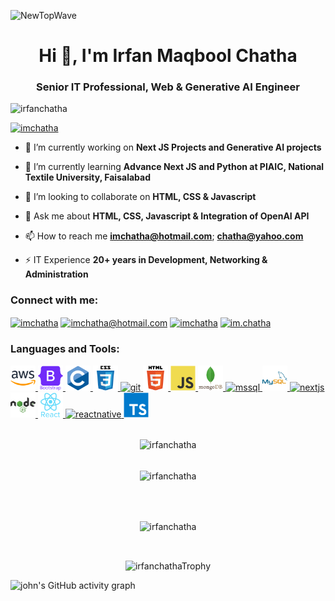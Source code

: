 ![NewTopWave](https://user-images.githubusercontent.com/81550376/180223627-d18d8aeb-4f5e-4715-94db-65b1b85822f1.svg)
<h1 align="center">Hi 👋, I'm Irfan Maqbool Chatha</h1>
<h3 align="center">Senior IT Professional, Web & Generative AI Engineer</h3>

<p align="left"> <img src="https://komarev.com/ghpvc/?username=irfanchatha&label=Profile%20views&color=0e75b6&style=flat" alt="irfanchatha" /> </p>

<p align="left"> <a href="https://twitter.com/imchatha" target="blank"><img src="https://img.shields.io/twitter/follow/imchatha?logo=twitter&style=for-the-badge" alt="imchatha" /></a> </p>

- 🔭 I’m currently working on **Next JS Projects and Generative AI projects**

- 🌱 I’m currently learning **Advance Next JS and Python at PIAIC, National Textile University, Faisalabad**

- 👯 I’m looking to collaborate on **HTML, CSS & Javascript**

- 💬 Ask me about **HTML, CSS, Javascript & Integration of OpenAI API**

- 📫 How to reach me **imchatha@hotmail.com**; **chatha@yahoo.com**

- ⚡ IT Experience **20+ years in Development, Networking & Administration**

<h3 align="left">Connect with me:</h3>
<p align="left">
<a href="https://twitter.com/imchatha" target="blank"><img align="center" src="https://raw.githubusercontent.com/rahuldkjain/github-profile-readme-generator/master/src/images/icons/Social/twitter.svg" alt="imchatha" height="30" width="40" /></a>
<a href="https://www.linkedin.com/in/irfan-chatha/" target="blank"><img align="center" src="https://raw.githubusercontent.com/rahuldkjain/github-profile-readme-generator/master/src/images/icons/Social/linked-in-alt.svg" alt="imchatha@hotmail.com" height="30" width="40" /></a>
<a href="https://www.facebook.com/irfan.chatha.3?mibextid=ZbWKwL" target="blank"><img align="center" src="https://raw.githubusercontent.com/rahuldkjain/github-profile-readme-generator/master/src/images/icons/Social/facebook.svg" alt="imchatha" height="30" width="40" /></a>
<a href="https://instagram.com/im.chatha" target="blank"><img align="center" src="https://raw.githubusercontent.com/rahuldkjain/github-profile-readme-generator/master/src/images/icons/Social/instagram.svg" alt="im.chatha" height="30" width="40" /></a>
</p>

<h3 align="left">Languages and Tools:</h3>
<p align="left"> <a href="https://aws.amazon.com" target="_blank" rel="noreferrer"> <img src="https://raw.githubusercontent.com/devicons/devicon/master/icons/amazonwebservices/amazonwebservices-original-wordmark.svg" alt="aws" width="40" height="40"/> </a> <a href="https://getbootstrap.com" target="_blank" rel="noreferrer"> <img src="https://raw.githubusercontent.com/devicons/devicon/master/icons/bootstrap/bootstrap-plain-wordmark.svg" alt="bootstrap" width="40" height="40"/> </a> <a href="https://www.cprogramming.com/" target="_blank" rel="noreferrer"> <img src="https://raw.githubusercontent.com/devicons/devicon/master/icons/c/c-original.svg" alt="c" width="40" height="40"/> </a> <a href="https://www.w3schools.com/css/" target="_blank" rel="noreferrer"> <img src="https://raw.githubusercontent.com/devicons/devicon/master/icons/css3/css3-original-wordmark.svg" alt="css3" width="40" height="40"/> </a> <a href="https://git-scm.com/" target="_blank" rel="noreferrer"> <img src="https://www.vectorlogo.zone/logos/git-scm/git-scm-icon.svg" alt="git" width="40" height="40"/> </a> <a href="https://www.w3.org/html/" target="_blank" rel="noreferrer"> <img src="https://raw.githubusercontent.com/devicons/devicon/master/icons/html5/html5-original-wordmark.svg" alt="html5" width="40" height="40"/> </a> <a href="https://developer.mozilla.org/en-US/docs/Web/JavaScript" target="_blank" rel="noreferrer"> <img src="https://raw.githubusercontent.com/devicons/devicon/master/icons/javascript/javascript-original.svg" alt="javascript" width="40" height="40"/> </a> <a href="https://www.mongodb.com/" target="_blank" rel="noreferrer"> <img src="https://raw.githubusercontent.com/devicons/devicon/master/icons/mongodb/mongodb-original-wordmark.svg" alt="mongodb" width="40" height="40"/> </a> <a href="https://www.microsoft.com/en-us/sql-server" target="_blank" rel="noreferrer"> <img src="https://www.svgrepo.com/show/303229/microsoft-sql-server-logo.svg" alt="mssql" width="40" height="40"/> </a> <a href="https://www.mysql.com/" target="_blank" rel="noreferrer"> <img src="https://raw.githubusercontent.com/devicons/devicon/master/icons/mysql/mysql-original-wordmark.svg" alt="mysql" width="40" height="40"/> </a> <a href="https://nextjs.org/" target="_blank" rel="noreferrer"> <img src="https://cdn.worldvectorlogo.com/logos/nextjs-2.svg" alt="nextjs" width="40" height="40"/> </a> <a href="https://nodejs.org" target="_blank" rel="noreferrer"> <img src="https://raw.githubusercontent.com/devicons/devicon/master/icons/nodejs/nodejs-original-wordmark.svg" alt="nodejs" width="40" height="40"/> </a> <a href="https://reactjs.org/" target="_blank" rel="noreferrer"> <img src="https://raw.githubusercontent.com/devicons/devicon/master/icons/react/react-original-wordmark.svg" alt="react" width="40" height="40"/> </a> <a href="https://reactnative.dev/" target="_blank" rel="noreferrer"> <img src="https://reactnative.dev/img/header_logo.svg" alt="reactnative" width="40" height="40"/> </a> <a href="https://www.typescriptlang.org/" target="_blank" rel="noreferrer"> <img src="https://raw.githubusercontent.com/devicons/devicon/master/icons/typescript/typescript-original.svg" alt="typescript" width="40" height="40"/> </a> </p>

<p align="center">&nbsp;<br><img align="center" src="https://github-readme-stats.vercel.app/api?username=irfanchatha&show_icons=true&locale=en" alt="irfanchatha" /></p>

<p align="center"><br><img align="center" src="https://github-readme-streak-stats.herokuapp.com/?user=irfanchatha&" alt="irfanchatha" /></p>
<br />

<p align="center"><br><img align="center" src="https://github-readme-stats.vercel.app/api/top-langs?username=irfanchatha&show_icons=true&locale=en&layout=compact" alt="irfanchatha" /></p>

<br />

<p align="center"><img align="center" src="https://github-trophies.vercel.app/?username=irfanchatha&column=6&theme=algolia" alt="irfanchathaTrophy" /></p>

![john's GitHub activity graph]( https://github-readme-activity-graph.vercel.app/graph?username=irfanchatha&theme=react-dark&area=true&hide_border=true#gh-light-mode-only)
